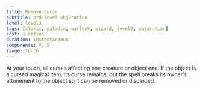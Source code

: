 ```yaml
---
title: Remove Curse
subtitle: 3rd-level abjuration
level: level3
tags: [cleric, paladin, warlock, wizard, level3, abjuration]
cast: 1 action
duration: Instantaneous
components: V, S
range: Touch
---
```

At your touch, all curses affecting one creature or object end. If the object is a cursed magical item, its curse remains, but the spell breaks its owner’s attunement to the object so it can be removed or discarded.